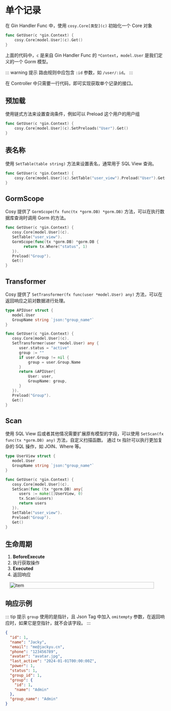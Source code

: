 # 单个记录

在 Gin Handler Func 中，使用 `cosy.Core[类型](c)` 初始化一个 Core 对象

```go
func GetUser(c *gin.Context) {
    cosy.Core[model.User](c).Get()
}
```

上面的代码中，`c` 是来自 Gin Handler Func 的 `*Context`，`model.User` 是我们定义的一个 Gorm 模型。

::: warning 提示
路由规则中应包含 `:id` 参数，如 `/user/:id`。
:::

在 Controller 中只需要一行代码，即可实现获取单个记录的接口。

## 预加载
使用链式方法来设置查询条件，例如可以 Preload 这个用户的用户组
```go
func GetUser(c *gin.Context) {
    cosy.Core[model.User](c).SetPreloads("User").Get()
}
```

## 表名称
使用 `SetTable(table string)` 方法来设置表名，通常用于 SQL View 查询。
```go
func GetUser(c *gin.Context) {
    cosy.Core[model.User](c).SetTable("user_view").Preload("User").Get()
}
```

## GormScope
Cosy 提供了 `GormScope(fx func(tx *gorm.DB) *gorm.DB)` 方法，可以在执行数据库查询时调用 Gorm 的方法。

```go
func GetUser(c *gin.Context) {
   cosy.Core[model.User](c).
   SetTable("user_view").
   GormScope(func(tx *gorm.DB) *gorm.DB {
        return tx.Where("status", 1)
   }).
   Preload("Group").
   Get()
}
```

## Transformer
Cosy 提供了 `SetTransformer(fx func(user *model.User) any)` 方法，可以在返回响应之前对数据进行处理。

```go
type APIUser struct {
   model.User
   GroupName string `json:"group_name"`
}

func GetUser(c *gin.Context) {
   cosy.Core[model.User](c).
   SetTransformer(user *model.User) any {
      user.status = "active"
      group := ""
      if user.Group != nil {
		  group = user.Group.Name
      }
      return &APIUser{
		  User: user,
		  GroupName: group,
      }
   }).
   Preload("Group").
   Get()
}
```

## Scan
使用 SQL View 后或者其他情况需要扩展原有模型的字段，可以使用 `SetScan(fx func(tx *gorm.DB) any)` 方法，自定义扫描函数。
通过 tx 指针可以执行更加复杂的 SQL 操作，如 JOIN、Where 等。

```go
type UserView struct {
   model.User
   GroupName string `json:"group_name"`
}

func GetUser(c *gin.Context) {
   cosy.Core[model.User](c).
   SetScan(func (tx *gorm.DB) any{
      users := make([]UserView, 0)
      tx.Scan(&users)
      return users
   }).
   SetTable("user_view").
   Preload("Group").
   Get()
}
```

## 生命周期

1. **BeforeExecute**
2. 执行获取操作
3. **Executed**
4. 返回响应

<div style="display: flex;justify-content: center;">
    <img src="/assets/item.png" alt="item" style="max-width: 500px;width: 95%"/>
</div>

## 响应示例

::: tip 提示
`group` 使用的是指针，且 Json Tag 中加入 `omitempty` 参数，在返回响应时，如果它是空指针，就不会该字段。
:::

```json
{
  "id": 1,
  "name": "Jacky",
  "email": "me@jackyu.cn",
  "phone": "123456789",
  "avatar": "avatar.jpg",
  "last_active": "2024-01-01T00:00:00Z",
  "power": 1,
  "status": 1,
  "group_id": 1,
  "group": {
    "id": 1,
    "name": "Admin"
  },
  "group_name": "Admin"
}    
```
